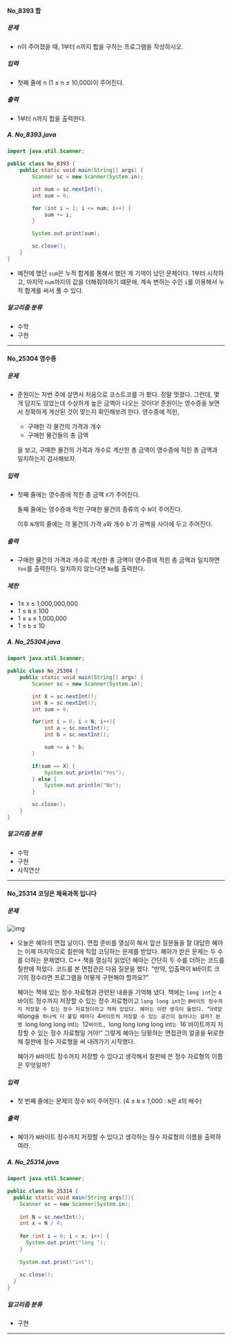 #### No_8393 합

##### 문제

- n이 주어졌을 때, 1부터 n까지 합을 구하는 프로그램을 작성하시오.

##### 입력

- 첫째 줄에 n (1 ≤ n ≤ 10,000)이 주어진다.

##### 출력

- 1부터 n까지 합을 출력한다.

##### A. No_8393.java

```java
import java.util.Scanner;

public class No_8393 {
    public static void main(String[] args) {
        Scanner sc = new Scanner(System.in);

        int num = sc.nextInt();
        int sum = 0;

        for (int i = 1; i <= num; i++) {
            sum += i;
        }

        System.out.print(sum);

        sc.close();
    }
}
```

- 예전에 했던 `sum`은 누적 합계를 통해서 했던 게 기억이 났던 문제이다.
  1부터 시작하고, 마지막 `num`까지의 값을 더해줘야하기 떄문에, 계속 변하는 수인  `i`를 이용해서 누적 합계를 써서 풀 수 있다.

##### 알고리즘 분류

- 수학
- 구현

-----

#### No_25304 영수증

##### 문제

- 준원이는 저번 주에 살면서 처음으로 코스트코를 가 봤다. 정말 멋졌다. 그런데, 몇 개 담지도 않았는데 수상하게 높은 금액이 나오는 것이다! 준원이는 영수증을 보면서 정확하게 계산된 것이 맞는지 확인해보려 한다.
  영수증에 적힌,

  - 구매한 각 물건의 가격과 개수
  - 구매한 물건들의 총 금액

  을 보고, 구매한 물건의 가격과 개수로 계산한 총 금액이 영수증에 적힌 총 금액과 일치하는지 검사해보자.

##### 입력

- 첫째 줄에는 영수증에 적힌 총 금액 `X`가 주어진다.

  둘째 줄에는 영수증에 적힌 구매한 물건의 종류의 수 `N`이 주어진다.

  이후 `N`개의 줄에는 각 물건의 가격 `a`와 개수 b`가 공백을 사이에 두고 주어진다.

##### 출력

- 구매한 물건의 가격과 개수로 계산한 총 금액이 영수증에 적힌 총 금액과 일치하면 `Yes`를 출력한다. 일치하지 않는다면 `No`를 출력한다.

##### 제한

-  1≤ `X` ≤ 1,000,000,000
-  1 ≤ `N` ≤ 100
-  1 ≤ `a` ≤ 1,000,000
-  1 ≤ `b` ≤ 10

##### A. No_25304.java

```java
import java.util.Scanner;

public class No_25304 {
    public static void main(String[] args) {
        Scanner sc = new Scanner(System.in);

        int X = sc.nextInt();
        int N = sc.nextInt();
        int sum = 0;

        for(int i = 0; i < N; i++){
            int a = sc.nextInt();
            int b = sc.nextInt();

            sum += a * b;
        }

        if(sum == X) {
            System.out.println("Yes");
        } else {
            System.out.println("No");
        }

        sc.close();
    }
}
```

##### 알고리즘 분류

- 수학
- 구현
- 사칙연산

-----

#### No_25314 코딩은 체육과목 입니다

##### 문제


![img](https://upload.acmicpc.net/ccbbee06-7e6f-4e56-bb9f-9a1abd795508/-/preview/)

- 오늘은 혜아의 면접 날이다. 면접 준비를 열심히 해서 앞선 질문들을 잘 대답한 혜아는 이제 마지막으로 칠판에 직접 코딩하는 문제를 받았다. 혜아가 받은 문제는 두 수를 더하는 문제였다. C++ 책을 열심히 읽었던 혜아는 간단히 두 수를 더하는 코드를 칠판에 적었다. 코드를 본 면접관은 다음 질문을 했다. “만약, 입출력이 `N`바이트 크기의 정수라면 프로그램을 어떻게 구현해야 할까요?”

  혜아는 책에 있는 정수 자료형과 관련된 내용을 기억해 냈다. 책에는 `long int`는 `4`바이트 정수까지 저장할 수 있는 정수 자료형이고 `long long int`는 `8바이트 정수까지 저장할 수 있는 정수 자료형이라고 적혀 있었다. 혜아는 이런 생각이 들었다. “`int` 앞에 `long`을 하나씩 더 붙일 때마다 `4`바이트씩 저장할 수 있는 공간이 늘어나는 걸까? 분명 `long long long int`는 `12`바이트, `long long long long int`는 `16`바이트까지 저장할 수 있는 정수 자료형일 거야!” 그렇게 혜아는 당황하는 면접관의 얼굴을 뒤로한 채 칠판에 정수 자료형을 써 내려가기 시작했다.

  혜아가 `N`바이트 정수까지 저장할 수 있다고 생각해서 칠판에 쓴 정수 자료형의 이름은 무엇일까?

##### 입력

- 첫 번째 줄에는 문제의 정수 `N`이 주어진다. (4 ≤ `N` ≤ 1,000 : `N`은 `4`의 배수)

##### 출력

- 혜아가 `N`바이트 정수까지 저장할 수 있다고 생각하는 정수 자료형의 이름을 출력하여라.

##### A. No_25314.java

```java
import java.util.Scanner;

public class No_25314 {
  public static void main(String args[]){
    Scanner sc = new Scanner(System.in);
    
    int N = sc.nextInt();
    int x = N / 4;
    
    for (int i = 0; i < x; i++) {
      System.out.print("long ");
    }
    
    System.out.print("int");
    
    sc.close();
  }
}
```

##### 알고리즘 분류

- 구현

-----

